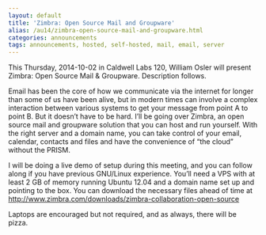 ```yaml
---
layout: default
title: 'Zimbra: Open Source Mail and Groupware'
alias: /au14/zimbra-open-source-mail-and-groupware.html
categories: announcements
tags: announcements, hosted, self-hosted, mail, email, server
---
```

This Thursday, 2014-10-02 in Caldwell Labs 120, William Osler will present Zimbra: Open Source Mail & Groupware. Description follows.

Email has been the core of how we communicate via the internet for longer than some of us have been alive, but in modern times can involve a complex interaction between various systems to get your message from point A to point B. But it doesn’t have to be hard. I’ll be going over Zimbra, an open source mail and groupware solution that you can host and run yourself. With the right server and a domain name, you can take control of your email, calendar, contacts and files and have the convenience of “the cloud” without the PRISM.

I will be doing a live demo of setup during this meeting, and you can follow along if you have previous GNU/Linux experience. You’ll need a VPS with at least 2 GB of memory running Ubuntu 12.04 and a domain name set up and pointing to the box. You can download the necessary files ahead of time at http://www.zimbra.com/downloads/zimbra-collaboration-open-source

Laptops are encouraged but not required, and as always, there will be pizza.

